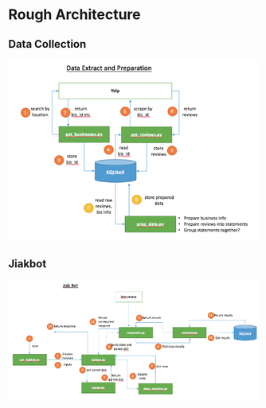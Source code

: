 # Rough Architecture

## Data Collection
![Data Collection](images/data_collection.png)

## Jiakbot
![Jiak Bot](images/jiakbot.png)

